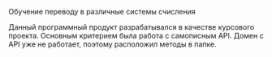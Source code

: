 Обучение переводу в различные системы счисления

Данный программный продукт разрабатывался в качестве курсового проекта. Основным критерием была работа с самописным API.
Домен с API уже не работает, поэтому расположил методы в папке.
